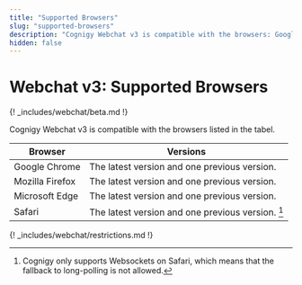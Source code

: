 ```yaml
---
title: "Supported Browsers"
slug: "supported-browsers"
description: "Cognigy Webchat v3 is compatible with the browsers: Google Chrome, Mozilla Firefox, Microsoft Edge, and Safari."
hidden: false
---
```


# Webchat v3: Supported Browsers

{! _includes/webchat/beta.md !}

Cognigy Webchat v3 is compatible with the browsers listed in the tabel.

| Browser         | Versions                                          |
|-----------------|---------------------------------------------------|
| Google Chrome   | The latest version and one previous version.      |
| Mozilla Firefox | The latest version and one previous version.      |
| Microsoft Edge  | The latest version and one previous version.      |
| Safari          | The latest version and one previous version. [^*] |

{! _includes/webchat/restrictions.md !}

[^*]: Cognigy only supports Websockets on Safari, which means that the fallback to long-polling is not allowed.

